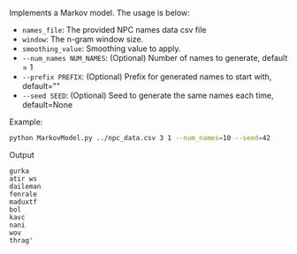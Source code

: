 Implements a Markov model. The usage is below:

- `names_file`: The provided NPC names data csv file
- `window`: The n-gram window size.
- `smoothing_value`: Smoothing value to apply.
- `--num_names NUM_NAMES`: (Optional) Number of names to generate, default = 1
- `--prefix PREFIX`: (Optional) Prefix for generated names to start with, default=""
- `--seed SEED`: (Optional) Seed to generate the same names each time, default=None

Example:

```bash
python MarkovModel.py ../npc_data.csv 3 1 --num_names=10 --seed=42
```
Output
```
gurka
atir ws
daileman
fenrale
maduxtf
bol
kavc
nani
wov
thrag'
```
